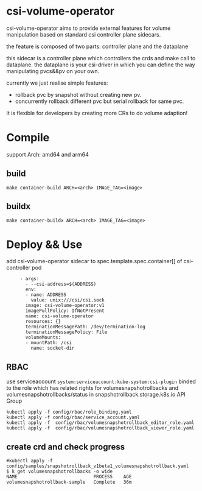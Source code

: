 
# csi-volume-operator

csi-volume-operator aims to provide external features for volume manipulation based on standard csi controller plane sidecars.

the feature is composed of two parts: controller plane and the dataplane

this sidecar is a controller plane which controllers the crds and make call to dataplane.
the dataplane is your csi-driver in which you can define the way manipulating pvcs&&pv on your own.

currently we just realise simple features:
- rollback pvc by snapshot without creating new pv.
- concurrently rollback different pvc but serial rollback for same pvc.

It is flexible for developers by creating more CRs to do volume adaption!


# Compile

support Arch: amd64 and arm64

## build

```
make container-build ARCH=<arch> IMAGE_TAG=<image>
```
## buildx
```
make container-buildx ARCH=<arch> IMAGE_TAG=<image>
```

# Deploy && Use

add csi-volume-operator sidecar to spec.template.spec.container[] of csi-controller pod
```
     - args:
       - --csi-address=$(ADDRESS)
       env:
       - name: ADDRESS
         value: unix:///csi/csi.sock
       image: csi-volume-operator:v1
       imagePullPolicy: IfNotPresent
       name: csi-volume-operator
       resources: {}
       terminationMessagePath: /dev/termination-log
       terminationMessagePolicy: File
       volumeMounts:
       - mountPath: /csi
         name: socket-dir
```

## RBAC

use serviceaccount `system:serviceaccount:kube-system:csi-plugin` binded to the role which has related rights for volumesnapshotrollbacks and volumesnapshotrollbacks/status in snapshotrollback.storage.k8s.io API Group

```
kubectl apply -f config/rbac/role_binding.yaml
kubectl apply -f config/rbac/service_account.yaml
kubectl apply -f  config/rbac/volumesnapshotrollback_editor_role.yaml
kubectl apply -f  config/rbac/volumesnapshotrollback_viewer_role.yaml
```

## create crd and check progress
```
#kubectl apply -f config/samples/snapshotrollback_v1beta1_volumesnapshotrollback.yaml
$ k get volumesnapshotrollbacks -o wide
NAME                            PROCESS    AGE
volumesnapshotrollback-sample   Complete   36m
```
